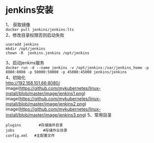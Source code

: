 jenkins安装
==========
1、 获取镜像  
``` docker pull jenkins/jenkins:lts ```  
2、修改目录权限否则启动失败  
```
useradd jenkins
mkdir /opt/jenkins
chown -R  jenkins.jenkins /opt/jenkins
```  
3、启动jenkins服务  
``` docker run -d --name jenkins -v /opt/jenkins:/var/jenkins_home -p 8080:8080 -p 50000:50000 -p 45000:45000 jenkins/jenkins ```  
4、初始化  
http://192.168.101.66:8080/  
image(https://github.com/mykubernetes/linux-install/blob/master/image/jenkins1.png)
image(https://github.com/mykubernetes/linux-install/blob/master/image/jenkins2.png)
image(https://github.com/mykubernetes/linux-install/blob/master/image/jenkins3.png)
5、常用目录
```
plugins        #存储插件目录
jobs             #存储作业目录
config.xml   #主配置文件
```
